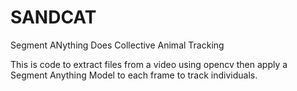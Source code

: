 # SANDCAT
Segment ANything Does Collective Animal Tracking

This is code to extract files from a video using opencv then apply a Segment Anything Model to each frame to track individuals.
